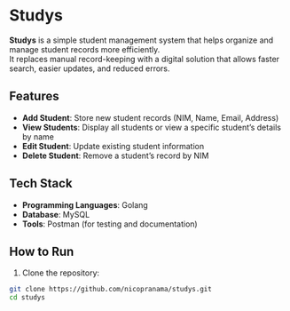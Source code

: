 # Studys

**Studys** is a simple student management system that helps organize and manage student records more efficiently.  
It replaces manual record-keeping with a digital solution that allows faster search, easier updates, and reduced errors.  

## Features
- **Add Student**: Store new student records (NIM, Name, Email, Address)  
- **View Students**: Display all students or view a specific student’s details by name  
- **Edit Student**: Update existing student information  
- **Delete Student**: Remove a student’s record by NIM  

## Tech Stack
- **Programming Languages**: Golang  
- **Database**: MySQL  
- **Tools**: Postman (for testing and documentation)  

## How to Run
1. Clone the repository:
```bash
git clone https://github.com/nicopranama/studys.git
cd studys
